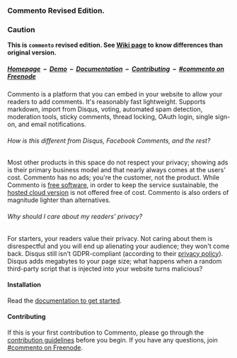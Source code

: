 ### Commento Revised Edition.

### Caution
**This is `commento` revised edition. See [Wiki page](https://github.com/mzch/commento-re/wiki)  to know differences than original version.**

##### [Homepage](https://commento.io) &nbsp;&ndash;&nbsp; [Demo](https://demo.commento.io) &nbsp;&ndash;&nbsp; [Documentation](https://docs.commento.io) &nbsp;&ndash;&nbsp; [Contributing](https://docs.commento.io/contributing/) &nbsp;&ndash;&nbsp; [#commento on Freenode](http://webchat.freenode.net/?channels=%23commento)

Commento is a platform that you can embed in your website to allow your readers to add comments. It's reasonably fast lightweight. Supports markdown, import from Disqus, voting, automated spam detection, moderation tools, sticky comments, thread locking, OAuth login, single sign-on, and email notifications.

###### How is this different from Disqus, Facebook Comments, and the rest?

Most other products in this space do not respect your privacy; showing ads is their primary business model and that nearly always comes at the users' cost. Commento has no ads; you're the customer, not the product. While Commento is [free software](https://www.gnu.org/philosophy/free-sw.en.html), in order to keep the service sustainable, the [hosted cloud version](https://commento.io) is not offered free of cost. Commento is also orders of magnitude lighter than alternatives.

###### Why should I care about my readers' privacy?

For starters, your readers value their privacy. Not caring about them is disrespectful and you will end up alienating your audience; they won't come back. Disqus still isn't GDPR-compliant (according to their <a href="https://help.disqus.com/terms-and-policies/privacy-faq" title="At the time of writing (28 December 2018)" rel="nofollow">privacy policy</a>). Disqus adds megabytes to your page size; what happens when a random third-party script that is injected into your website turns malicious?

#### Installation

Read the [documentation to get started](https://docs.commento.io/installation/).

#### Contributing

If this is your first contribution to Commento, please go through the [contribution guidelines](https://docs.commento.io/contributing/) before you begin. If you have any questions, join [#commento on Freenode](http://webchat.freenode.net/?channels=%23commento).
